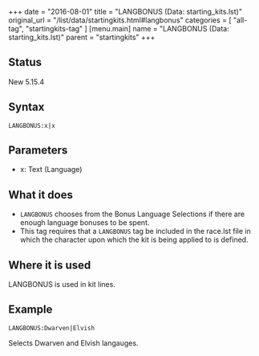 +++
date = "2016-08-01"
title = "LANGBONUS (Data: starting_kits.lst)"
original_url = "/list/data/startingkits.html#langbonus"
categories = [ "all-tag", "startingkits-tag" ]
[menu.main]
    name = "LANGBONUS (Data: starting_kits.lst)"
    parent = "startingkits"
+++

## Status

New 5.15.4

## Syntax

`LANGBONUS:x|x`

## Parameters

-   x: Text (Language)



What it does
------------

-   `LANGBONUS` chooses from the Bonus Language Selections if there are
    enough language bonuses to be spent.
-   This tag requires that a `LANGBONUS` tag be included in the <span
    class="lstfile">race.lst</span> file in which the character upon
    which the kit is being applied to is defined.

Where it is used
----------------

LANGBONUS is used in kit lines.

Example
-------

`LANGBONUS:Dwarven|Elvish`

Selects Dwarven and Elvish langauges.

